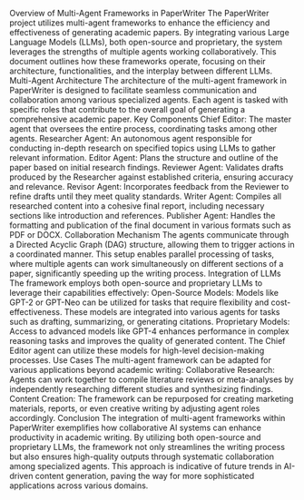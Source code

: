 Overview of Multi-Agent Frameworks in PaperWriter
The PaperWriter project utilizes multi-agent frameworks to enhance the efficiency and effectiveness of generating academic papers. By integrating various Large Language Models (LLMs), both open-source and proprietary, the system leverages the strengths of multiple agents working collaboratively. This document outlines how these frameworks operate, focusing on their architecture, functionalities, and the interplay between different LLMs.
Multi-Agent Architecture
The architecture of the multi-agent framework in PaperWriter is designed to facilitate seamless communication and collaboration among various specialized agents. Each agent is tasked with specific roles that contribute to the overall goal of generating a comprehensive academic paper.
Key Components
Chief Editor: The master agent that oversees the entire process, coordinating tasks among other agents.
Researcher Agent: An autonomous agent responsible for conducting in-depth research on specified topics using LLMs to gather relevant information.
Editor Agent: Plans the structure and outline of the paper based on initial research findings.
Reviewer Agent: Validates drafts produced by the Researcher against established criteria, ensuring accuracy and relevance.
Revisor Agent: Incorporates feedback from the Reviewer to refine drafts until they meet quality standards.
Writer Agent: Compiles all researched content into a cohesive final report, including necessary sections like introduction and references.
Publisher Agent: Handles the formatting and publication of the final document in various formats such as PDF or DOCX.
Collaboration Mechanism
The agents communicate through a Directed Acyclic Graph (DAG) structure, allowing them to trigger actions in a coordinated manner. This setup enables parallel processing of tasks, where multiple agents can work simultaneously on different sections of a paper, significantly speeding up the writing process.
Integration of LLMs
The framework employs both open-source and proprietary LLMs to leverage their capabilities effectively:
Open-Source Models: Models like GPT-2 or GPT-Neo can be utilized for tasks that require flexibility and cost-effectiveness. These models are integrated into various agents for tasks such as drafting, summarizing, or generating citations.
Proprietary Models: Access to advanced models like GPT-4 enhances performance in complex reasoning tasks and improves the quality of generated content. The Chief Editor agent can utilize these models for high-level decision-making processes.
Use Cases
The multi-agent framework can be adapted for various applications beyond academic writing:
Collaborative Research: Agents can work together to compile literature reviews or meta-analyses by independently researching different studies and synthesizing findings.
Content Creation: The framework can be repurposed for creating marketing materials, reports, or even creative writing by adjusting agent roles accordingly.
Conclusion
The integration of multi-agent frameworks within PaperWriter exemplifies how collaborative AI systems can enhance productivity in academic writing. By utilizing both open-source and proprietary LLMs, the framework not only streamlines the writing process but also ensures high-quality outputs through systematic collaboration among specialized agents. This approach is indicative of future trends in AI-driven content generation, paving the way for more sophisticated applications across various domains.
